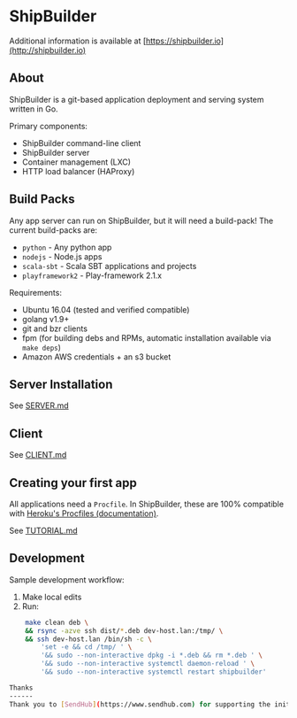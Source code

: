 ShipBuilder
===========

Additional information is available at [https://shipbuilder.io](http://shipbuilder.io)

About
-----
ShipBuilder is a git-based application deployment and serving system written in Go.

Primary components:

* ShipBuilder command-line client
* ShipBuilder server
* Container management (LXC)
* HTTP load balancer (HAProxy)

Build Packs
-----------
Any app server can run on ShipBuilder, but it will need a build-pack! The current build-packs are:
* `python` - Any python app
* `nodejs` - Node.js apps
* `scala-sbt` - Scala SBT applications and projects
* `playframework2` - Play-framework 2.1.x

Requirements:

* Ubuntu 16.04 (tested and verified compatible)
* golang v1.9+
* git and bzr clients
* fpm (for building debs and RPMs, automatic installation available via `make deps`)
* Amazon AWS credentials + an s3 bucket

Server Installation
-------------------

See [SERVER.md](https://github.com/jaytaylor/shipbuilder/blob/master/SERVER.md)

Client
------

See [CLIENT.md](https://github.com/jaytaylor/shipbuilder/blob/master/CLIENT.md)

Creating your first app
-----------------------

All applications need a `Procfile`.  In ShipBuilder, these are 100% compatible with [Heroku's Procfiles (documentation)](https://devcenter.heroku.com/articles/procfile).

See [TUTORIAL.md](https://github.com/jaytaylor/shipbuilder/blob/master/TUTORIAL.md)

Development
-----------

Sample development workflow:

1. Make local edits
2. Run:
```bash
    make clean deb \
    && rsync -azve ssh dist/*.deb dev-host.lan:/tmp/ \
    && ssh dev-host.lan /bin/sh -c \
        'set -e && cd /tmp/ ' \
        '&& sudo --non-interactive dpkg -i *.deb && rm *.deb ' \
        '&& sudo --non-interactive systemctl daemon-reload ' \
        '&& sudo --non-interactive systemctl restart shipbuilder'

Thanks
------
Thank you to [SendHub](https://www.sendhub.com) for supporting the initial development of this project.

